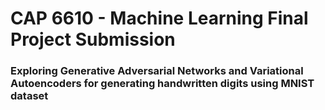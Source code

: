 # CAP 6610 - Machine Learning Final Project Submission
### Exploring Generative Adversarial Networks and Variational Autoencoders for generating handwritten digits using MNIST dataset
